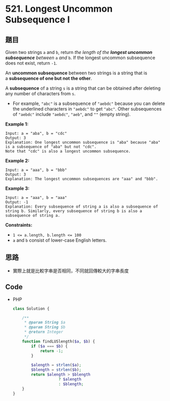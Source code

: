 # 521. Longest Uncommon Subsequence I

## 題目

Given two strings `a` and `b`, return *the length of the **longest uncommon subsequence** between* `a` *and* `b`. If the longest uncommon subsequence does not exist, return `-1`.

An **uncommon subsequence** between two strings is a string that is a **subsequence of one but not the other**.

A **subsequence** of a string `s` is a string that can be obtained after deleting any number of characters from `s`.

- For example, `"abc"` is a subsequence of `"aebdc"` because you can delete the underlined characters in `"aebdc"` to get `"abc"`. Other subsequences of `"aebdc"` include `"aebdc"`, `"aeb"`, and `""` (empty string).

**Example 1:**

```
Input: a = "aba", b = "cdc"
Output: 3
Explanation: One longest uncommon subsequence is "aba" because "aba" is a subsequence of "aba" but not "cdc".
Note that "cdc" is also a longest uncommon subsequence.

```

**Example 2:**

```
Input: a = "aaa", b = "bbb"
Output: 3
Explanation: The longest uncommon subsequences are "aaa" and "bbb".

```

**Example 3:**

```
Input: a = "aaa", b = "aaa"
Output: -1
Explanation: Every subsequence of string a is also a subsequence of string b. Similarly, every subsequence of string b is also a subsequence of string a.

```

**Constraints:**

- `1 <= a.length, b.length <= 100`
- `a` and `b` consist of lower-case English letters.

## 思路

- 實際上就是比較字串是否相同，不同就回傳較大的字串長度

## Code

- PHP

    ```php
    class Solution {

        /**
         * @param String $a
         * @param String $b
         * @return Integer
         */
        function findLUSlength($a, $b) {
            if ($a === $b) {
                return -1;
            }
            
            $alength = strlen($a);
            $blength = strlen($b);
            return $alength > $blength
                        ? $alength
                        : $blength;
        }
    }
    ```